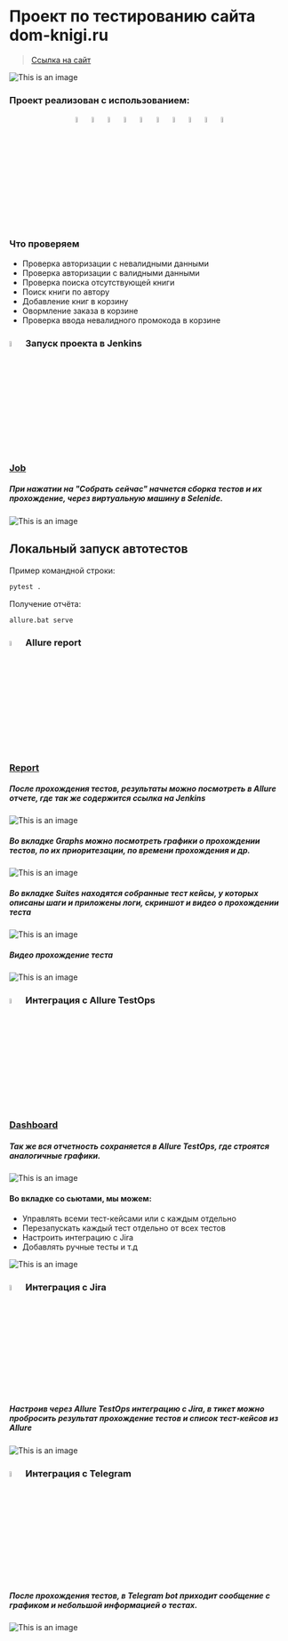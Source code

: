 # Проект по тестированию сайта dom-knigi.ru
> <a target="_blank" href="https://www.dom-knigi.ru/">Ссылка на сайт</a>

![This is an image](images/screenshot/dom.png)

<!-- Технологии -->
### Проект реализован с использованием:
<p  align="center">
  <code><img width="5%" title="Pycharm" src="images/logo/pycharm.png"></code>
  <code><img width="5%" title="Python" src="images/logo/python.png"></code>
  <code><img width="5%" title="Pytest" src="images/logo/pytest.png"></code>
  <code><img width="5%" title="Selene" src="images/logo/selene.png"></code>
  <code><img width="5%" title="Jenkins" src="images/logo/jenkins.png"></code>
  <code><img width="5%" title="Selenoid" src="images/logo/selenoid.png"></code>
  <code><img width="5%" title="Allure Report" src="images/logo/allure_report.png"></code>
  <code><img width="5%" title="Allure TestOps" src="images/logo/allure_testops.png"></code>
  <code><img width="5%" title="Jira" src="images/logo/jira.png"></code>
  <code><img width="5%" title="Telegram" src="images/logo/tg.png"></code>
</p>

<!-- Тест кейсы -->

### Что проверяем
* Проверка авторизации с невалидными данными
* Проверка авторизации с валидными данными
* Проверка поиска отсутствующей книги
* Поиск книги по автору
* Добавление книг в корзину 
* Овормление заказа в корзине
* Проверка  ввода невалидного промокода в корзине


### <img width="5%" title="Jenkins" src="images/logo/jenkins.png"> Запуск проекта в Jenkins

### [Job](https://jenkins.autotests.cloud/job/Okuneva_autotest_book_shop_ui_tests/)

##### При нажатии на "Собрать сейчас" начнется сборка тестов и их прохождение, через виртуальную машину в Selenide.
![This is an image](images/screenshot/job.png)

<!-- Allure report -->
## Локальный запуск автотестов
Пример командной строки:
```bash
pytest .
```

Получение отчёта:
```bash
allure.bat serve
```
<!-- Allure TestOps -->


### <img width="5%" title="Allure Report" src="images/logo/allure_report.png"> Allure report
### [Report](https://jenkins.autotests.cloud/job/Okuneva_autotest_book_shop_ui_tests/12/allure/)
##### После прохождения тестов, результаты можно посмотреть в Allure отчете, где так же содержится ссылка на Jenkins
![This is an image](images/screenshot/Allure.png)

##### Во вкладке Graphs можно посмотреть графики о прохождении тестов, по их приоритезации, по времени прохождения и др.
![This is an image](images/screenshot/grafs.png)

##### Во вкладке Suites находятся собранные тест кейсы, у которых описаны шаги и приложены логи, скриншот и видео о прохождении теста
![This is an image](images/screenshot/tests.png)

##### Видео прохождение теста
![This is an image](images/screenshot/test.gif)

<!-- Allure TestOps -->

### <img width="5%" title="Allure TestOps" src="images/logo/allure_testops.png"> Интеграция с Allure TestOps

### [Dashboard](https://allure.autotests.cloud/project/3519/dashboards)

##### Так же вся отчетность сохраняется в Allure TestOps, где строятся аналогичные графики.
![This is an image](images/screenshot/alluretestops.png)

#### Во вкладке со сьютами, мы можем:
- Управлять всеми тест-кейсами или с каждым отдельно
- Перезапускать каждый тест отдельно от всех тестов
- Настроить интеграцию с Jira
- Добавлять ручные тесты и т.д

![This is an image](images/screenshot/alluretestops1.png)


<!-- Jira -->

### <img width="5%" title="Jira" src="images/logo/jira.png"> Интеграция с Jira
##### Настроив через Allure TestOps интеграцию с Jira, в тикет можно пробросить результат прохождение тестов и список тест-кейсов из Allure

![This is an image](images/screenshot/jira.png)


<!-- Telegram -->

### <img width="5%" title="Telegram" src="images/logo/tg.png"> Интеграция с Telegram
##### После прохождения тестов, в Telegram bot приходит сообщение с графиком и небольшой информацией о тестах.

![This is an image](images/screenshot/telegram.png)
